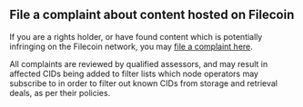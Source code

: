 ## File a complaint about content hosted on Filecoin

If you are a rights holder, or have found content which is potentially infringing on the Filecoin network, you may [file a complaint here]().

All complaints are reviewed by qualified assessors, and may result in affected CIDs being added to filter lists which node operators may subscribe to in order to filter out known CIDs from storage and retrieval deals, as per their policies. 
